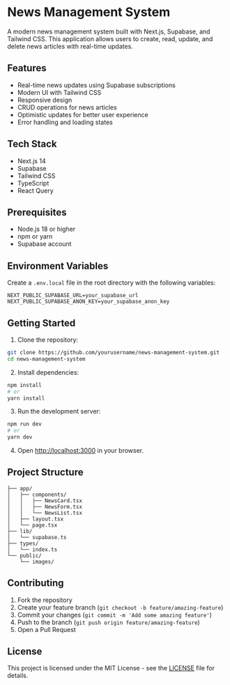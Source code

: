 # News Management System

A modern news management system built with Next.js, Supabase, and Tailwind CSS. This application allows users to create, read, update, and delete news articles with real-time updates.

## Features

- Real-time news updates using Supabase subscriptions
- Modern UI with Tailwind CSS
- Responsive design
- CRUD operations for news articles
- Optimistic updates for better user experience
- Error handling and loading states

## Tech Stack

- Next.js 14
- Supabase
- Tailwind CSS
- TypeScript
- React Query

## Prerequisites

- Node.js 18 or higher
- npm or yarn
- Supabase account

## Environment Variables

Create a `.env.local` file in the root directory with the following variables:

```env
NEXT_PUBLIC_SUPABASE_URL=your_supabase_url
NEXT_PUBLIC_SUPABASE_ANON_KEY=your_supabase_anon_key
```

## Getting Started

1. Clone the repository:
```bash
git clone https://github.com/yourusername/news-management-system.git
cd news-management-system
```

2. Install dependencies:
```bash
npm install
# or
yarn install
```

3. Run the development server:
```bash
npm run dev
# or
yarn dev
```

4. Open [http://localhost:3000](http://localhost:3000) in your browser.

## Project Structure

```
├── app/
│   ├── components/
│   │   ├── NewsCard.tsx
│   │   ├── NewsForm.tsx
│   │   └── NewsList.tsx
│   ├── layout.tsx
│   └── page.tsx
├── lib/
│   └── supabase.ts
├── types/
│   └── index.ts
└── public/
    └── images/
```

## Contributing

1. Fork the repository
2. Create your feature branch (`git checkout -b feature/amazing-feature`)
3. Commit your changes (`git commit -m 'Add some amazing feature'`)
4. Push to the branch (`git push origin feature/amazing-feature`)
5. Open a Pull Request

## License

This project is licensed under the MIT License - see the [LICENSE](LICENSE) file for details.